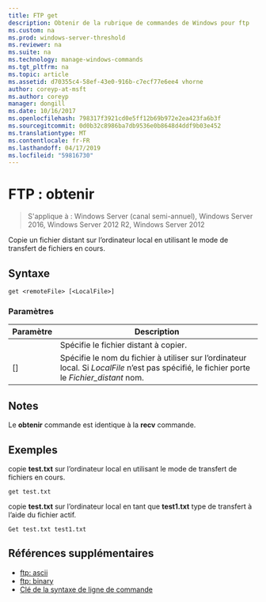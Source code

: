 ```yaml
---
title: FTP get
description: Obtenir de la rubrique de commandes de Windows pour ftp
ms.custom: na
ms.prod: windows-server-threshold
ms.reviewer: na
ms.suite: na
ms.technology: manage-windows-commands
ms.tgt_pltfrm: na
ms.topic: article
ms.assetid: d70355c4-58ef-43e0-916b-c7ecf77e6ee4 vhorne
author: coreyp-at-msft
ms.author: coreyp
manager: dongill
ms.date: 10/16/2017
ms.openlocfilehash: 798317f3921cd0e5ff12b69b972e2ea423fa6b3f
ms.sourcegitcommit: 0d0b32c8986ba7db9536e0b8648d4ddf9b03e452
ms.translationtype: MT
ms.contentlocale: fr-FR
ms.lasthandoff: 04/17/2019
ms.locfileid: "59816730"
---
```

# <a name="ftp-get"></a>FTP : obtenir

>S'applique à : Windows Server (canal semi-annuel), Windows Server 2016, Windows Server 2012 R2, Windows Server 2012

Copie un fichier distant sur l’ordinateur local en utilisant le mode de transfert de fichiers en cours.   
## <a name="syntax"></a>Syntaxe  
```  
get <remoteFile> [<LocalFile>]  
```  
### <a name="parameters"></a>Paramètres  
|Paramètre|Description|  
|-------|--------|  
|<remoteFile>|Spécifie le fichier distant à copier.|  
|[<LocalFile>]|Spécifie le nom du fichier à utiliser sur l’ordinateur local. Si *LocalFile* n’est pas spécifié, le fichier porte le *Fichier_distant* nom.|  
## <a name="remarks"></a>Notes  
Le **obtenir** commande est identique à la **recv** commande.  
## <a name="BKMK_Examples"></a>Exemples  
copie **test.txt** sur l’ordinateur local en utilisant le mode de transfert de fichiers en cours.  
```  
get test.txt  
```  
copie **test.txt** sur l’ordinateur local en tant que **test1.txt** type de transfert à l’aide du fichier actif.  
```  
Get test.txt test1.txt  
```  
## <a name="additional-references"></a>Références supplémentaires  
-   [ftp: ascii](ftp-ascii.md)  
-   [ftp: binary](ftp-binary.md)  
-   [Clé de la syntaxe de ligne de commande](command-line-syntax-key.md)  
